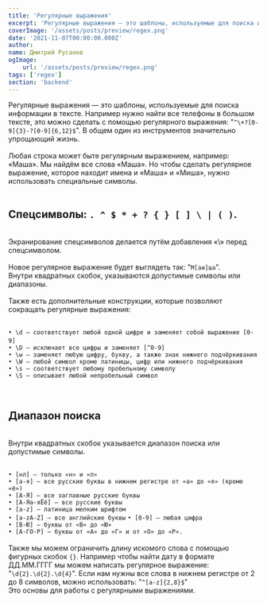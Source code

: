 ```yaml
---
title: 'Регулярные выражения'
excerpt: 'Регулярные выражения — это шаблоны, используемые для поиска информации в тексте. Например нужно найти все телефоны в большом тексте, это можно сделать с помощью регулярного выражения: "`^\+?[0-9]{3}-?[0-9]{6,12}$`".'
coverImage: '/assets/posts/preview/regex.png'
date: '2021-11-07T00:00:00.000Z'
author:
name: Дмитрий Русанов
ogImage:
    url: '/assets/posts/preview/regex.png'
tags: ['regex']
section: 'backend'
---
```


Регулярные выражения — это шаблоны, используемые для поиска информации в тексте.
Например нужно найти все телефоны в большом тексте, это можно сделать с помощью регулярного выражения: "`^\+?[0-9]{3}-?[0-9]{6,12}$`".
В общем один из инструментов значительно упрощающий жизнь.
&nbsp;  
&nbsp;  
Любая строка может быте регулярным выражением, например: «Маша». Мы найдём все слова «Маша».
Но чтобы сделать регулярное выражение, которое находит имена и «Маша» и «Миша», нужно использовать специальные символы.
&nbsp;
&nbsp;  
&nbsp;
## Спецсимволы: `. ^ $ * + ? { } [ ] \ | ( )`.
&nbsp;
&nbsp;  
Экранирование спецсимволов делается  путём добавления «\» перед спецсимволом.  
&nbsp;
&nbsp;  
Новое регулярное выражение будет выглядеть так: "`М[aи]ша`".  
Внутри квадратных скобок, указываются допустимые символы или диапазоны.  
&nbsp;
&nbsp;  
Также есть дополнительные конструкции, которые позволяют сокращать регулярные выражения:  
&nbsp;
&nbsp;

`• \d — соответствует любой одной цифре и заменяет собой выражение [0-9]`
&nbsp;
&nbsp;  
`• \D — исключает все цифры и заменяет [^0-9]`  
`• \w — заменяет любую цифру, букву, а также знак нижнего подчёркивания`  
`• \W — любой символ кроме латиницы, цифр или нижнего подчёркивания`  
`• \s — соответствует любому пробельному символу`  
`• \S — описывает любой непробельный символ`

&nbsp;
&nbsp;
## Диапазон поиска
&nbsp;
&nbsp;  
Внутри квадратных скобок указывается диапазон поиска или допустимые символы.  
&nbsp;
&nbsp;

`• [нл] — только «н» и «л»`  
`• [а-я] — все русские буквы в нижнем регистре от «а» до «я» (кроме «ё»)`  
`• [А-Я] — все заглавные русские буквы`  
`• [А-Яа-яЁё] — все русские буквы`  
`• [a-z] — латиница мелким шрифтом`  
`• [a-zA-Z] — все английские буквы`
`• [0-9] — любая цифра`  
`• [В-Ю] — буквы от «В» до «Ю»`  
`• [А-ГО-Р] — буквы от «А» до «Г» и от «О» до «Р».`  
&nbsp;
&nbsp;  
Также мы можем ограничить длину искомого слова с помощью фигурных скобок `{}`.
Например чтобы найти дату в формате ДД.ММ.ГГГГ мы можем написать регулярное выражение: "`\d{2}.\d{2}.\d{4}`".
Если нам нужны все слова в нижнем регистре от 2 до 8 символов, можно использовать:  "`^[a-z]{2,8}$`"
&nbsp;
&nbsp;  
Это основы для работы с регулярными выражениями.